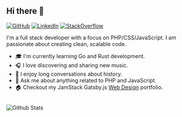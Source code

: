 ## Hi there 👋

[![GitHub](https://img.shields.io/badge/GitHub-%40tomshaw-239a3b.svg)](https://github.com/tomshaw)
[![LinkedIn](https://img.shields.io/badge/Linked-in-0c66c3.svg)](https://www.linkedin.com/in/urlrider/)
[![StackOverflow](https://img.shields.io/badge/Stack%20Overflow-tomshaw-F47F24)](https://stackoverflow.com/users/908382/tom-shaw)

I'm a full stack developer with a focus on PHP/CSS/JavaScript. I am passionate about creating clean, scalable code.

* 🎓 I'm currently learning Go and Rust development.
* 🎧 I love discovering and sharing new music.
* 📜 I enjoy long conversations about history.
* 🌼 Ask me about anything related to PHP and JavaScript.
* 🏠 Checkout my JamStack Gatsby.js [Web Design](https://www.tomshaw.us) portfolio.

<br>

<img align="left" alt="Github Stats" src="https://github-readme-stats.tomshaw.vercel.app/api?username=tomshaw" />

[HomePage]: https://tomshaw.us
[YouTube]: https://www.youtube.com/channel/UC_HPiOpyAN3nJ4rTFce730w
[LinkedIn]: https://www.linkedin.com/in/urlrider
[GitHub]: https://github.com/tomshaw

